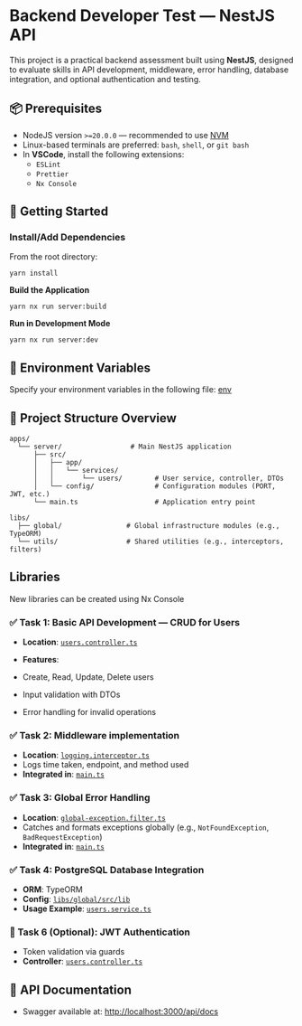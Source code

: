 # Backend Developer Test — NestJS API

This project is a practical backend assessment built using **NestJS**, designed to evaluate skills in API development, middleware, error handling, database integration, and optional authentication and testing.

## 📦 Prerequisites

- NodeJS version `>=20.0.0` — recommended to use [NVM](https://github.com/nvm-sh/nvm)
- Linux-based terminals are preferred: `bash`, `shell`, or `git bash`
- In **VSCode**, install the following extensions:
  - `ESLint`
  - `Prettier`
  - `Nx Console`

## 🚀 Getting Started

### Install/Add Dependencies

From the root directory:

```
yarn install
```

**Build the Application**

```
yarn nx run server:build
```

**Run in Development Mode**

```
yarn nx run server:dev
```

## 🔐 Environment Variables

Specify your environment variables in the following file: [env](apps/server/.env)

## 📁 Project Structure Overview

```
apps/
  └── server/                 # Main NestJS application
      ├── src/
      │   ├── app/
      │   │   └── services/
      │   │       └── users/        # User service, controller, DTOs
      │   └── config/               # Configuration modules (PORT, JWT, etc.)
      └── main.ts                   # Application entry point

libs/
  ├── global/                # Global infrastructure modules (e.g., TypeORM)
  └── utils/                 # Shared utilities (e.g., interceptors, filters)
```

## Libraries

New libraries can be created using Nx Console

### ✅ Task 1: Basic API Development — CRUD for Users

- **Location**: [`users.controller.ts`](apps/server/src/app/services/users/users.controller.ts)
- **Features**:

 - Create, Read, Update, Delete users
 - Input validation with DTOs
 - Error handling for invalid operations

### ✅ Task 2: Middleware implementation

- **Location**: [`logging.interceptor.ts`](libs/utils/src/lib/logging.interceptor.ts)
- Logs time taken, endpoint, and method used
- **Integrated in**: [`main.ts`](apps/server/src/main.ts)

### ✅ Task 3: Global Error Handling

- **Location**: [`global-exception.filter.ts`](libs/utils/src/lib/global-exception.filter.ts)
- Catches and formats exceptions globally (e.g., `NotFoundException`, `BadRequestException`)
- **Integrated in**: [`main.ts`](apps/server/src/main.ts)

### ✅ Task 4: PostgreSQL Database Integration

- **ORM**: TypeORM
- **Config**: [`libs/global/src/lib`](libs/global/src/lib)
- **Usage Example**: [`users.service.ts`](apps/server/src/app/services/users/users.service.ts)

### 🛂 Task 6 (Optional): JWT Authentication

- Token validation via guards
- **Controller**: [`users.controller.ts`](apps/server/src/app/services/users/users.controller.ts)

## 📃 API Documentation

- Swagger available at: [http://localhost:3000/api/docs](http://localhost:3000/api/docs)
